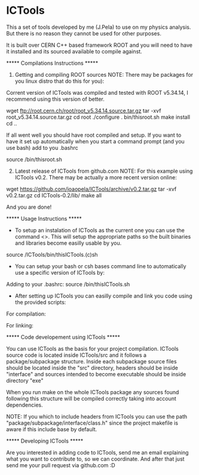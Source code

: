 ICTools
=======

This a set of tools developed by me (J.Pela) to use on my physics analysis. But there is no reason they cannot be used for other purposes.

It is built over CERN C++ based framework ROOT and you will need to have it installed and its sourced available to compile against.

***** Compilations Instructions *****

1) Getting and compiling ROOT sources 
NOTE: There may be packages for you linux distro that do this for you):

Corrent version of ICTools was compiled and tested with ROOT v5.34.14, I recommend using this version of better.

wget ftp://root.cern.ch/root/root_v5.34.14.source.tar.gz
tar -xvf root_v5.34.14.source.tar.gz
cd root
./configure
. bin/thisroot.sh
make install
cd ..

If all went well you should have root compiled and setup. If you want to have it set up automatically when you start a command prompt (and you use bash) add to you .bashrc

source <path to ROOT>/bin/thisroot.sh

2) Latest release of ICTools from github.com
NOTE: For this example using ICTools v0.2. There may be actually a more recent version online:

wget https://github.com/joaopela/ICTools/archive/v0.2.tar.gz
tar -xvf v0.2.tar.gz
cd ICTools-0.2/lib/
make all

And you are done!

***** Usage Instructions *****

* To setup an instalation of ICTools as the current one you can use the command <>. This will setup the appropriate paths so the built binaries and libraries become easilly usable by you.

source <path to ICTools>/ICTools/bin/thisICTools.(c)sh

* You can setup your bash or csh bases command line to automatically use a specific version of ICTools by:

Adding to your .bashrc:
source <path to ICTools>/bin/thisICTools.sh

* After setting up ICTools you can easilly compile and link you code using the provided scripts:

For compilation:

For linking:

***** Code developement using ICTools *****

You can use ICTools as the basis for your project compilation. ICTools source code is located inside ICTools/src and it follows a package/subpackage structure. Inside each subpackage source files should be located inside the "src" directory, headers should be inside "interface" and sources intended to become executable should be inside directory "exe"

When you run make on the whole ICTools package any sources found following this structure will be compiled correctly taking into account dependencies.

NOTE: If you which to include headers from ICTools you can use the path "package/subpackage/interface/class.h" since the project makefile is aware if this include base by default. 

***** Developing ICTools *****

Are you interested in adding code to ICTools, send me an email explaining what you want to contribute to, so we can coordinate. And after that just send me your pull request via github.com :D
